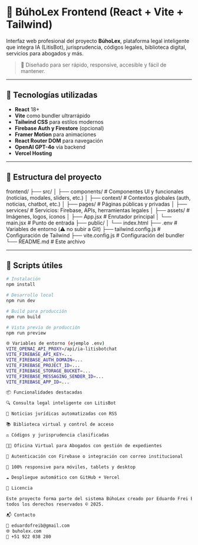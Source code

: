 # 🦉 BúhoLex Frontend (React + Vite + Tailwind)

Interfaz web profesional del proyecto **BúhoLex**, plataforma legal inteligente que integra IA (LitisBot), jurisprudencia, códigos legales, biblioteca digital, servicios para abogados y más.

> 🎯 Diseñado para ser rápido, responsive, accesible y fácil de mantener.

---

## 🧩 Tecnologías utilizadas

- **React** 18+
- **Vite** como bundler ultrarrápido
- **Tailwind CSS** para estilos modernos
- **Firebase Auth y Firestore** (opcional)
- **Framer Motion** para animaciones
- **React Router DOM** para navegación
- **OpenAI GPT-4o** vía backend
- **Vercel Hosting**

---

## 📂 Estructura del proyecto

frontend/
├── src/
│ ├── components/ # Componentes UI y funcionales (noticias, modales, sliders, etc.)
│ ├── context/ # Contextos globales (auth, noticias, chatbot, etc.)
│ ├── pages/ # Páginas públicas y privadas
│ ├── services/ # Servicios: Firebase, APIs, herramientas legales
│ ├── assets/ # Imágenes, logos, íconos
│ ├── App.jsx # Enrutador principal
│ └── main.jsx # Punto de entrada
├── public/
│ └── index.html
├── .env # Variables de entorno (⚠️ no subir a Git)
├── tailwind.config.js # Configuración de Tailwind
├── vite.config.js # Configuración del bundler
└── README.md # Este archivo


---

## 🧪 Scripts útiles

```bash
# Instalación
npm install

# Desarrollo local
npm run dev

# Build para producción
npm run build

# Vista previa de producción
npm run preview

🌐 Variables de entorno (ejemplo .env)
VITE_OPENAI_API_PROXY=/api/ia-litisbotchat
VITE_FIREBASE_API_KEY=...
VITE_FIREBASE_AUTH_DOMAIN=...
VITE_FIREBASE_PROJECT_ID=...
VITE_FIREBASE_STORAGE_BUCKET=...
VITE_FIREBASE_MESSAGING_SENDER_ID=...
VITE_FIREBASE_APP_ID=...

📦 Funcionalidades destacadas

🔍 Consulta legal inteligente con LitisBot

📰 Noticias jurídicas automatizadas con RSS

📚 Biblioteca virtual y control de acceso

⚖️ Códigos y jurisprudencia clasificadas

🧑‍💼 Oficina Virtual para Abogados con gestión de expedientes

🔐 Autenticación con Firebase o integración con correo institucional

📱 100% responsive para móviles, tablets y desktop

☁️ Despliegue automático con GitHub + Vercel

📄 Licencia

Este proyecto forma parte del sistema BúhoLex creado por Eduardo Frei Bruno Gómez,
todos los derechos reservados © 2025.

📬 Contacto

📧 eduardofreib@gmail.com
🌐 buholex.com
📱 +51 922 038 280